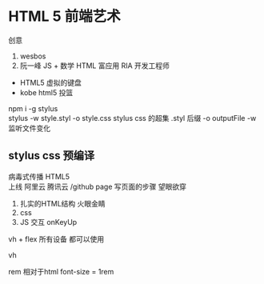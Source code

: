 # HTML 5 前端艺术
创意

1. wesbos 
2. 阮一峰   JS + 数学
HTML 富应用  RIA 开发工程师
- HTML5 虚拟的键盘
- kobe html5 投篮

npm i -g stylus  
stylus -w style.styl -o style.css
stylus css 的超集
.styl 后缀
-o  outputFile
-w  监听文件变化

## stylus  css 预编译
病毒式传播   HTML5   
上线
阿里云 腾讯云 /github page
写页面的步骤
望眼欲穿  
1.  扎实的HTML结构 火眼金睛
2.  css
3.  JS 交互 onKeyUp

vh + flex  所有设备 都可以使用

vh

rem  相对于html font-size = 1rem